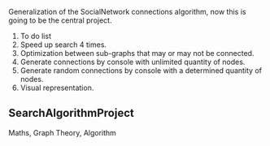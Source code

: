 Generalization of the SocialNetwork connections algorithm, now this is going to be the central project.
1. To do list
  1. Speed up search 4 times.
  2. Optimization between sub-graphs that may or may not be connected.
  3. Generate connections by console with unlimited quantity of nodes.
  4. Generate random connections by console with a determined quantity of nodes.
  5. Visual representation.

## SearchAlgorithmProject
Maths, Graph Theory, Algorithm

